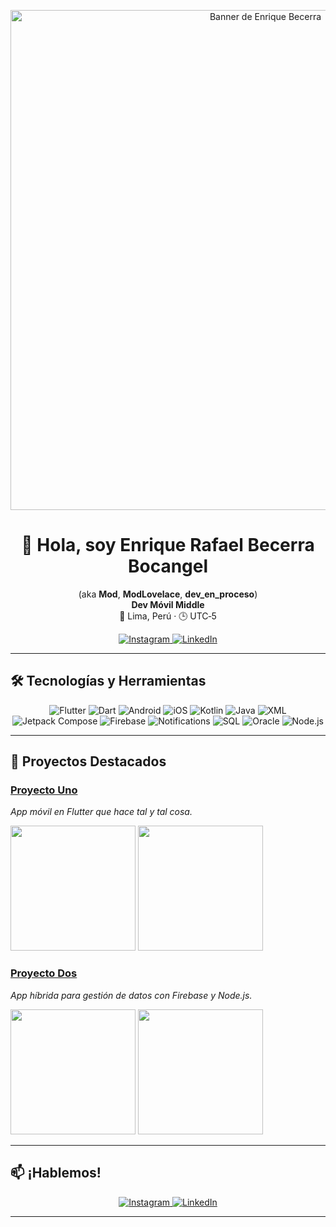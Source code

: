 <!-- README.md -->

<!-- Banner superior: reemplaza la URL por la de tu banner -->
<p align="center">
  <img
    src="https://media.licdn.com/dms/image/v2/D4E16AQGeW__yuORX-A/profile-displaybackgroundimage-shrink_200_800/B4EZUo3PzIH0AU-/0/1740147326921?e=2147483647&v=beta&t=hj-9o_9Nk2e2F4XrIkfKVV5TGpFXyQbqriYSTuDsA7Q"
    alt="Banner de Enrique Becerra"
    width="800"
  />
</p>


<h1 align="center">👋 Hola, soy Enrique Rafael Becerra Bocangel</h1>
<p align="center">
  (aka <strong>Mod</strong>, <strong>ModLovelace</strong>, <strong>dev_en_proceso</strong>)<br/>
  <strong>Dev Móvil Middle</strong><br/>
  📍 Lima, Perú · 🕒 UTC‑5
</p>

<p align="center">
  <a href="https://www.instagram.com/dev_en_proceso/" target="_blank">
    <img src="https://img.shields.io/badge/Instagram-@dev_en_proceso-E4405F?logo=instagram&logoColor=white" alt="Instagram"/>
  </a>
  <a href="https://www.linkedin.com/in/enrique-becerra-bo" target="_blank">
    <img src="https://img.shields.io/badge/LinkedIn-Enrique%20Becerra-0077B5?logo=linkedin&logoColor=white" alt="LinkedIn"/>
  </a>
</p>

---

## 🛠 Tecnologías y Herramientas

<p align="center">
  <img src="https://img.shields.io/badge/Flutter-02569B?logo=flutter&logoColor=white" alt="Flutter"/>
  <img src="https://img.shields.io/badge/Dart-0175C2?logo=dart&logoColor=white" alt="Dart"/>
  <img src="https://img.shields.io/badge/Android-3DDC84?logo=android&logoColor=white" alt="Android"/>
  <img src="https://img.shields.io/badge/iOS-000000?logo=appstore&logoColor=white" alt="iOS"/>
  <img src="https://img.shields.io/badge/Kotlin-0095D5?logo=kotlin&logoColor=white" alt="Kotlin"/>
  <img src="https://img.shields.io/badge/Java-007396?logo=java&logoColor=white" alt="Java"/>
  <img src="https://img.shields.io/badge/XML-6E6E6E?logo=xml&logoColor=white" alt="XML"/>
  <img src="https://img.shields.io/badge/Jetpack_Compose-4285F4?logo=jetpackcompose&logoColor=white" alt="Jetpack Compose"/>
  <img src="https://img.shields.io/badge/Firebase-FFCA28?logo=firebase&logoColor=black" alt="Firebase"/>
  <img src="https://img.shields.io/badge/Notifications-3DDC84?logo=googlemessages&logoColor=white" alt="Notifications"/>
  <img src="https://img.shields.io/badge/SQL-4479A1?logo=mysql&logoColor=white" alt="SQL"/>
  <img src="https://img.shields.io/badge/Oracle-F80000?logo=oracle&logoColor=white" alt="Oracle"/>
  <img src="https://img.shields.io/badge/Node.js-339933?logo=node.js&logoColor=white" alt="Node.js"/>
</p>

---

## 🚀 Proyectos Destacados

<!-- Sustituye estos ejemplos por tus proyectos reales -->
### [Proyecto Uno](https://github.com/Mod-zZz/proyecto-uno)
_App móvil en Flutter que hace tal y tal cosa._  
<p>
  <img src="https://your-cdn.com/proyecto-uno-1.png" width="200"/>
  <img src="https://your-cdn.com/proyecto-uno-2.png" width="200"/>
</p>

### [Proyecto Dos](https://github.com/Mod-zZz/proyecto-dos)
_App híbrida para gestión de datos con Firebase y Node.js._  
<p>
  <img src="https://your-cdn.com/proyecto-dos-1.png" width="200"/>
  <img src="https://your-cdn.com/proyecto-dos-2.png" width="200"/>
</p>


---


## 📫 ¡Hablemos!

<p align="center">
  <a href="https://www.instagram.com/dev_en_proceso/" target="_blank">
    <img
      src="https://img.shields.io/badge/Instagram-@dev_en_proceso-E4405F?style=for-the-badge&logo=instagram&logoColor=white"
      alt="Instagram"
    />
  </a>
  <a href="https://www.linkedin.com/in/enrique-becerra-bo" target="_blank">
    <img
      src="https://img.shields.io/badge/LinkedIn-Enrique%20Becerra-0077B5?style=for-the-badge&logo=linkedin&logoColor=white"
      alt="LinkedIn"
    />
  </a>
</p>


---

